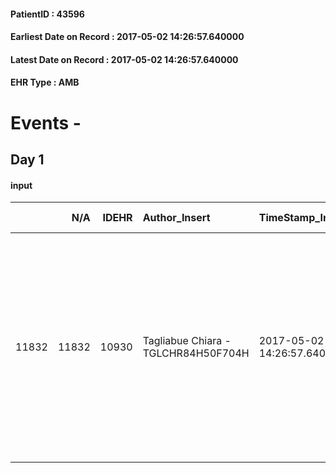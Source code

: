 
#### PatientID : 43596
#### Earliest Date on Record : 2017-05-02 14:26:57.640000
#### Latest Date on Record : 2017-05-02 14:26:57.640000
#### EHR Type : AMB

# Events - 

## Day 1

#### input
|       |    N/A |   IDEHR | Author_Insert                       | TimeStamp_Insert           | EHRType   |   PatientID |   IDDigitalSignDocument | persone_vicine   |   Unnamed: 0_x.1 |   IDANAMNESI_SOCIALE | Patient   | FamigliaAltro   | Paziente_T   | FamigliaAltro_T   |   Non_Rilevabile_x.1 | Note_Non_Rilevabile_x.1   | opt_Problemi   | Note_I                                                                                                                      | chk_contr_sintomi   | chk_competenza                                 | opt_paziente_a      | opt_famiglia_a   | opt_adeguatezza   | ds_note_ad                                                                                                                                                                                                                             | opt_paziente_solo   | ds_note_con                                      | opt_presente_assente   | Presenza_minori   | Caregiver_principale   | opt_capacita     | ds_familiari_coinv                                                                                                                               | opt_necessario   | opt_presente   | opt_risorse_ec   | opt_paziente_psi   | opt_Ins_vol   | opt_esenzione   | opt_inv_civile            |   ds_codice_es | Needs               | Domestic partnership   | Fragility   | opt_disponibilita_f   | opt_indennita_acc         | opt_legge                 | opt_famiglia_psi   | opt_disponibilit_paz   |
|------:|-------:|--------:|:------------------------------------|:---------------------------|:----------|------------:|------------------------:|:-----------------|-----------------:|---------------------:|:----------|:----------------|:-------------|:------------------|---------------------:|:--------------------------|:---------------|:----------------------------------------------------------------------------------------------------------------------------|:--------------------|:-----------------------------------------------|:--------------------|:-----------------|:------------------|:---------------------------------------------------------------------------------------------------------------------------------------------------------------------------------------------------------------------------------------|:--------------------|:-------------------------------------------------|:-----------------------|:------------------|:-----------------------|:-----------------|:-------------------------------------------------------------------------------------------------------------------------------------------------|:-----------------|:---------------|:-----------------|:-------------------|:--------------|:----------------|:--------------------------|---------------:|:--------------------|:-----------------------|:------------|:----------------------|:--------------------------|:--------------------------|:-------------------|:-----------------------|
| 11832 |  11832 |   10930 | Tagliabue Chiara - TGLCHR84H50F704H | 2017-05-02 14:26:57.640000 | AMB       |       43596 |                  736933 | N/A              |             5936 |                 3784 | Si#1      | Si#1            | Parziale#2   | Si#1              |                    0 | NR                        | Si#1           | Il paziente √® informato riguardo la gravit√† delle sue condizioni cliniche generali ma non accetta l'aggravamento in atto. | controllo sintomi#0 | competenza/capacit√† assistenziale caregiver#0 | Sovradimensionate#0 | Congruenti#1     | Da valutare#2     | Al momento la moglie vuole provare a gestire l'assistenza in autonomia, durante il primo colloquio, visto l'aggravamento in atto e la recente perdita di autonomia, ho consigliato di valutare la possibilit√† di inserire un badante. | No#0                | Vive con la compagna Mirella di 80 aa, autonoma. | Presente#1             | No#0              | mate                   | Incrementabile#1 | Due figli: Franco, coniugato, vive a Milano. Donatella che vive a Domodossola. Il fratello Erminio vive in provincia di Pavia ed √® di supporto. | Si#1             | No#0           | Adeguate#1       | No#0               | No#0          | Si#1            | in fase di accertamento#2 |             48 | Clinici#0;Sociali#1 | Coniuge/Convivente#0   | fisica#1    | Da verificare#2       | in fase di accertamento#2 | in fase di accertamento#2 | No#0               | Da verificare#2        |


